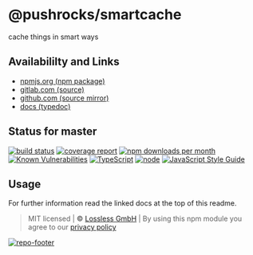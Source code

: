 # @pushrocks/smartcache
cache things in smart ways

## Availabililty and Links
* [npmjs.org (npm package)](https://www.npmjs.com/package/@pushrocks/smartcache)
* [gitlab.com (source)](https://gitlab.com/pushrocks/smartcache)
* [github.com (source mirror)](https://github.com/pushrocks/smartcache)
* [docs (typedoc)](https://pushrocks.gitlab.io/smartcache/)

## Status for master
[![build status](https://gitlab.com/pushrocks/smartcache/badges/master/build.svg)](https://gitlab.com/pushrocks/smartcache/commits/master)
[![coverage report](https://gitlab.com/pushrocks/smartcache/badges/master/coverage.svg)](https://gitlab.com/pushrocks/smartcache/commits/master)
[![npm downloads per month](https://img.shields.io/npm/dm/@pushrocks/smartcache.svg)](https://www.npmjs.com/package/@pushrocks/smartcache)
[![Known Vulnerabilities](https://snyk.io/test/npm/@pushrocks/smartcache/badge.svg)](https://snyk.io/test/npm/@pushrocks/smartcache)
[![TypeScript](https://img.shields.io/badge/TypeScript->=%203.x-blue.svg)](https://nodejs.org/dist/latest-v10.x/docs/api/)
[![node](https://img.shields.io/badge/node->=%2010.x.x-blue.svg)](https://nodejs.org/dist/latest-v10.x/docs/api/)
[![JavaScript Style Guide](https://img.shields.io/badge/code%20style-prettier-ff69b4.svg)](https://prettier.io/)

## Usage

For further information read the linked docs at the top of this readme.

> MIT licensed | **&copy;** [Lossless GmbH](https://lossless.gmbh)
| By using this npm module you agree to our [privacy policy](https://lossless.gmbH/privacy)

[![repo-footer](https://lossless.gitlab.io/publicrelations/repofooter.svg)](https://maintainedby.lossless.com)
